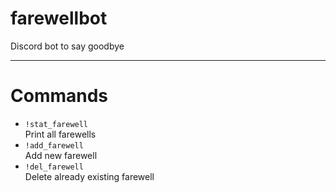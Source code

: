 # farewellbot
Discord bot to say goodbye

___

# Commands  
* `!stat_farewell`  
Print all farewells
* `!add_farewell`  
Add new farewell
* `!del_farewell`  
Delete already existing farewell
